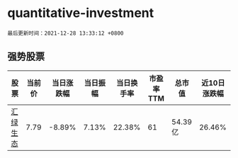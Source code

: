 # quantitative-investment

`最后更新时间：2021-12-28 13:33:12 +0800`

## 强势股票

|股票|当前价|当日涨跌幅|当日振幅|当日换手率|市盈率TTM|总市值|近10日涨跌幅|
|----|----|----|----|----|----|----|----|
|[汇绿生态](https://xueqiu.com/S/SZ001267)|7.79|-8.89%|7.13%|22.38%|61|54.39亿|26.46%|
